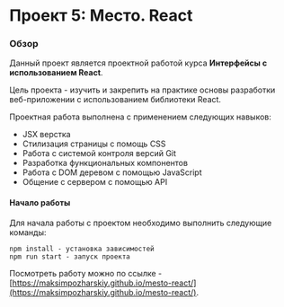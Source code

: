 # Проект 5: Место. React
### Обзор

Данный проект является проектной работой курса **Интерфейсы с использованием React**.

Цель проекта - изучить и закрепить на практике основы разработки веб-приложении с использованием библиотеки React.

Проектная работа выполнена с применением следующих навыков:
- JSX верстка
- Стилизация страницы с помощь CSS
- Работа с системой контроля версий Git
- Разработка функциональных компонентов
- Работа с DOM деревом с помощью JavaScript
- Общение с сервером с помощью API

#### Начало работы
Для начала работы с проектом необходимо выполнить следующие команды:
```
npm install - установка зависимостей
npm run start - запуск проекта
```
Посмотреть работу можно по ссылке - [https://maksimpozharskiy.github.io/mesto-react/](https://maksimpozharskiy.github.io/mesto-react/).